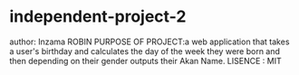 # independent-project-2 
author: Inzama ROBIN
PURPOSE OF PROJECT:a web application that takes a user's birthday and calculates the day of the week they were born and then depending on their gender outputs their Akan Name. 
LISENCE : MIT
